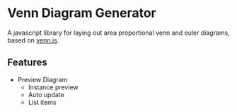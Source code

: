 # Venn Diagram Generator

A javascript library for laying out area proportional venn and euler diagrams, based on [venn.js](https://github.com/benfred/venn.js).

## Features

* Preview Diagram
  * Instance preview
  * Auto update
  * List items

